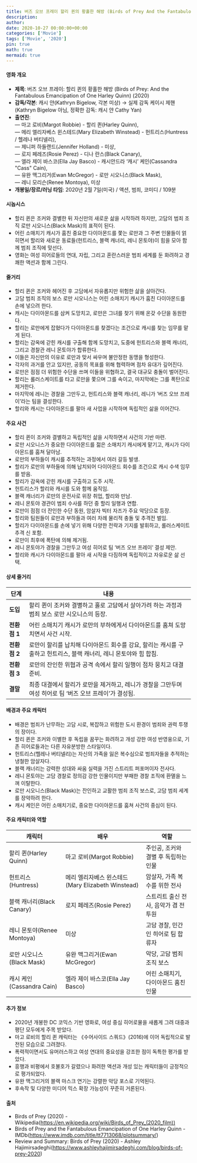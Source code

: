 ```yaml
---
title: 버즈 오브 프레이 할리 퀸의 황홀한 해방 (Birds of Prey And the Fantabulous Emancipation of One Harley Quinn) (2020)
description: 
author: 
date: 2020-10-27 00:00:00+00:00
categories: ['Movie']
tags: ['Movie', '2020']
pin: true
math: true
mermaid: true
---
```

#### 영화 개요

- **제목**: 버즈 오브 프레이: 할리 퀸의 황홀한 해방 (Birds of Prey: And the Fantabulous Emancipation of One Harley Quinn) (2020)  
- **감독/각본**: 캐시 얀(Kathryn Bigelow, 각본 미상) → 실제 감독 케이시 제핸(Kathryn Bigelow 아님, 정확한 감독: 캐시 얀 Cathy Yan)  
- **출연진**:  
  — 마고 로비(Margot Robbie) - 할리 퀸(Harley Quinn),  
  — 메리 엘리자베스 윈스테드(Mary Elizabeth Winstead) - 헌트리스(Huntress / 헬레나 버티넬리),  
  — 제니퍼 하들랜드(Jennifer Holland) - 미상,  
  — 로지 페레즈(Rosie Perez) - 디나 란스(Black Canary),  
  — 엘라 제이 바스코(Ella Jay Basco) - 캐시안드라 ‘캐시’ 케인(Cassandra "Cass" Cain),  
  — 유완 맥그리거(Ewan McGregor) - 로만 시오니스(Black Mask),  
  — 레니 모리슨(Renee Montoya), 미상  
- **개봉일/장르/러닝 타임**: 2020년 2월 7일(미국) / 액션, 범죄, 코미디 / 109분  

#### 시놉시스

- 할리 퀸은 조커와 결별한 뒤 자신만의 새로운 삶을 시작하려 하지만, 고담의 범죄 조직 로만 시오니스(Black Mask)의 표적이 된다.  
- 어린 소매치기 캐시가 훔친 중요한 다이아몬드를 쫓는 로만과 그 주변 인물들이 얽히면서 할리와 새로운 동료들(헌트리스, 블랙 캐너리, 레니 몬토야)이 힘을 모아 함께 범죄 조직에 맞선다.  
- 영화는 여성 히어로들의 연대, 자립, 그리고 혼란스러운 범죄 세계를 둔 화려하고 경쾌한 액션과 함께 그린다.  

#### 줄거리

- 할리 퀸은 조커와 헤어진 후 고담에서 자유롭지만 위험한 삶을 살아간다.  
- 고담 범죄 조직의 보스 로만 시오니스는 어린 소매치기 캐시가 훔친 다이아몬드를 손에 넣으려 한다.  
- 캐시는 다이아몬드를 삼켜 도망치고, 로만은 그녀를 찾기 위해 온갖 수단을 동원한다.  
- 할리는 로만에게 잡혔다가 다이아몬드를 찾겠다는 조건으로 캐시를 찾는 임무를 맡게 된다.  
- 할리는 감옥에 갇힌 캐시를 구출해 함께 도망치고, 도중에 헌트리스와 블랙 캐너리, 그리고 경찰관 레니 몬토야가 합류한다.  
- 이들은 자신만의 이유로 로만과 맞서 싸우며 불안정한 동맹을 형성한다.  
- 각자의 과거를 안고 있지만, 공동의 목표를 위해 협력하며 점차 유대가 깊어진다.  
- 로만은 점점 더 위험한 수단을 쓰며 이들을 위협하고, 결국 대규모 충돌이 벌어진다.  
- 할리는 롤러스케이트를 타고 로만을 쫓으며 그를 속이고, 마지막에는 그를 폭탄으로 제거한다.  
- 마지막에 레니는 경찰을 그만두고, 헌트리스와 블랙 캐너리, 레니가 ‘버즈 오브 프레이’라는 팀을 결성한다.  
- 할리와 캐시는 다이아몬드를 팔아 새 사업을 시작하며 독립적인 삶을 이어간다.  

#### 주요 사건

- 할리 퀸이 조커와 결별하고 독립적인 삶을 시작하면서 사건의 기반 마련.  
- 로만 시오니스가 중요한 다이아몬드를 젊은 소매치기 캐시에게 맡기고, 캐시가 다이아몬드를 훔쳐 달아남.  
- 로만의 부하들이 캐시를 추적하는 과정에서 여러 갈등 발생.  
- 할리가 로만의 부하들에 의해 납치되어 다이아몬드 회수를 조건으로 캐시 수색 임무를 받음.  
- 할리가 감옥에 갇힌 캐시를 구출하고 도주 시작.  
- 헌트리스가 할리와 캐시를 도와 함께 움직임.  
- 블랙 캐너리가 로만의 운전사로 위장 취업, 할리와 만남.  
- 레니 몬토야 경관이 범죄 수사를 하던 중 할리 일행과 연합.  
- 로만이 점점 더 잔인한 수단 동원, 암살자 빅터 자즈가 주요 악당으로 등장.  
- 할리와 팀원들이 로만과 부하들과 여러 차례 물리적 충돌 및 추격전 벌임.  
- 할리가 다이아몬드를 손에 넣기 위해 다양한 전략과 기지를 발휘하고, 롤러스케이트 추격 신 포함.  
- 로만이 최후에 폭탄에 의해 제거됨.  
- 레니 몬토야가 경찰을 그만두고 여성 히어로 팀 ‘버즈 오브 프레이’ 결성 제안.  
- 할리와 캐시가 다이아몬드를 팔아 새 시작을 다짐하며 독립적이고 자유로운 삶 선택.  

#### 상세 줄거리

| **단계**  | **내용**                                                                             |
|-----------|--------------------------------------------------------------------------------------|
| **도입** | 할리 퀸이 조커와 결별하고 홀로 고담에서 살아가려 하는 과정과 범죄 보스 로만 시오니스의 등장.   |
| **전환점 1** | 어린 소매치기 캐시가 로만의 부하에게서 다이아몬드를 훔쳐 도망치면서 사건 시작.                 |
| **전환점 2** | 로만이 할리를 납치해 다이아몬드 회수를 강요, 할리는 캐시를 구출하고 헌트리스, 블랙 캐너리, 레니 몬토야와 힘 합침. |
| **전환점 3** | 로만의 잔인한 위협과 공격 속에서 할리 일행이 점차 뭉치고 대결 준비.                         |
| **결말**  | 최종 대결에서 할리가 로만을 제거하고, 레니가 경찰을 그만두며 여성 히어로 팀 ‘버즈 오브 프레이’가 결성됨. |

#### 배경과 주요 캐릭터

- 배경은 범죄가 난무하는 고담 시로, 복잡하고 위험한 도시 환경이 범죄와 권력 투쟁의 장이다.  
- 할리 퀸은 조커와 이별한 후 독립을 꿈꾸는 화려하고 개성 강한 여성 반영웅으로, 기존 히어로들과는 다른 자유분방한 스타일이다.  
- 헌트리스(헬레나 버티넬리)는 자신의 가족을 잃은 복수심으로 범죄자들을 추적하는 냉철한 암살자다.  
- 블랙 캐너리는 강력한 성대와 싸움 실력을 가진 스트리트 퍼포머이자 전사다.  
- 레니 몬토야는 고담 경찰로 정의감 강한 인물이지만 부패한 경찰 조직에 환멸을 느껴 이탈한다.  
- 로만 시오니스(Black Mask)는 잔인하고 교활한 범죄 조직 보스로, 고담 범죄 세계를 장악하려 한다.  
- 캐시 케인은 어린 소매치기로, 중요한 다이아몬드를 훔쳐 사건의 중심이 된다.  

#### 주요 캐릭터와 역할

| **캐릭터** | **배우**              | **역할**                              |
|------------|-----------------------|-------------------------------------|
| 할리 퀸(Harley Quinn) | 마고 로비(Margot Robbie)      | 주인공, 조커와 결별 후 독립하는 인물    |
| 헌트리스(Huntress)    | 메리 엘리자베스 윈스테드(Mary Elizabeth Winstead) | 암살자, 가족 복수를 위한 전사         |
| 블랙 캐너리(Black Canary) | 로지 페레즈(Rosie Perez)         | 스트리트 출신 전사, 음악가 겸 전투원  |
| 레니 몬토야(Renee Montoya) | 미상                         | 고담 경찰, 민간인 히어로 팀 합류자     |
| 로만 시오니스(Black Mask) | 유완 맥그리거(Ewan McGregor) | 악당, 고담 범죄 조직 보스              |
| 캐시 케인(Cassandra Cain) | 엘라 제이 바스코(Ella Jay Basco)   | 어린 소매치기, 다이아몬드 훔친 인물    |

#### 추가 정보

- 2020년 개봉한 DC 코믹스 기반 영화로, 여성 중심 히어로물을 새롭게 그려 대중과 평단 모두에게 주목 받았다.  
- 마고 로비의 할리 퀸 캐릭터는 《수어사이드 스쿼드》(2016)에 이어 독립적으로 발전된 모습으로 그려졌다.  
- 폭력적이면서도 유머러스하고 여성 연대의 중요성을 강조한 점이 독특한 평가를 받았다.  
- 흥행과 비평에서 호불호가 갈렸으나 화려한 액션과 개성 있는 캐릭터들이 긍정적으로 평가되었다.  
- 유완 맥그리거의 블랙 마스크 연기는 강렬한 악당 포스로 기억된다.  
- 후속작 및 다양한 미디어 믹스 확장 가능성이 꾸준히 거론된다.  

#### 출처

- Birds of Prey (2020) - Wikipedia(https://en.wikipedia.org/wiki/Birds_of_Prey_(2020_film))  
- Birds of Prey and the Fantabulous Emancipation of One Harley Quinn - IMDb(https://www.imdb.com/title/tt7713068/plotsummary/)  
- Review and Summary: Birds of Prey (2020) - Ashley Hajimirsadeghi(https://www.ashleyhajimirsadeghi.com/blog/birds-of-prey-2020)
